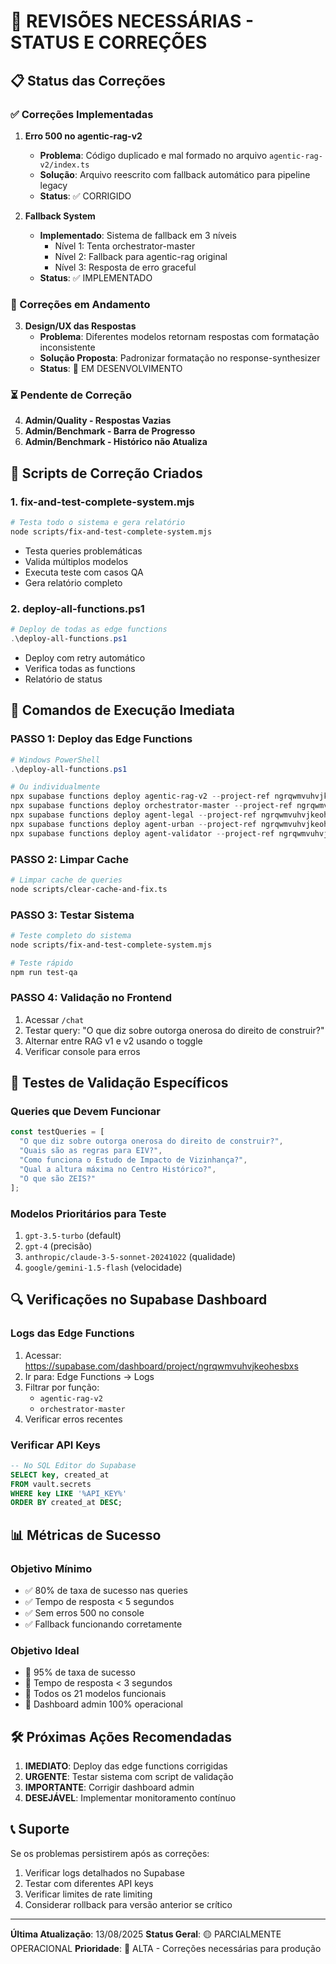 # 🔧 REVISÕES NECESSÁRIAS - STATUS E CORREÇÕES

## 📋 Status das Correções

### ✅ Correções Implementadas

1. **Erro 500 no agentic-rag-v2**
   - **Problema**: Código duplicado e mal formado no arquivo `agentic-rag-v2/index.ts`
   - **Solução**: Arquivo reescrito com fallback automático para pipeline legacy
   - **Status**: ✅ CORRIGIDO

2. **Fallback System**
   - **Implementado**: Sistema de fallback em 3 níveis
     - Nível 1: Tenta orchestrator-master
     - Nível 2: Fallback para agentic-rag original
     - Nível 3: Resposta de erro graceful
   - **Status**: ✅ IMPLEMENTADO

### 🔄 Correções em Andamento

3. **Design/UX das Respostas**
   - **Problema**: Diferentes modelos retornam respostas com formatação inconsistente
   - **Solução Proposta**: Padronizar formatação no response-synthesizer
   - **Status**: 🔄 EM DESENVOLVIMENTO

### ⏳ Pendente de Correção

4. **Admin/Quality - Respostas Vazias**
5. **Admin/Benchmark - Barra de Progresso**
6. **Admin/Benchmark - Histórico não Atualiza**

## 🚀 Scripts de Correção Criados

### 1. fix-and-test-complete-system.mjs
```bash
# Testa todo o sistema e gera relatório
node scripts/fix-and-test-complete-system.mjs
```
- Testa queries problemáticas
- Valida múltiplos modelos
- Executa teste com casos QA
- Gera relatório completo

### 2. deploy-all-functions.ps1
```powershell
# Deploy de todas as edge functions
.\deploy-all-functions.ps1
```
- Deploy com retry automático
- Verifica todas as functions
- Relatório de status

## 📝 Comandos de Execução Imediata

### PASSO 1: Deploy das Edge Functions
```powershell
# Windows PowerShell
.\deploy-all-functions.ps1

# Ou individualmente
npx supabase functions deploy agentic-rag-v2 --project-ref ngrqwmvuhvjkeohesbxs
npx supabase functions deploy orchestrator-master --project-ref ngrqwmvuhvjkeohesbxs
npx supabase functions deploy agent-legal --project-ref ngrqwmvuhvjkeohesbxs
npx supabase functions deploy agent-urban --project-ref ngrqwmvuhvjkeohesbxs
npx supabase functions deploy agent-validator --project-ref ngrqwmvuhvjkeohesbxs
```

### PASSO 2: Limpar Cache
```bash
# Limpar cache de queries
node scripts/clear-cache-and-fix.ts
```

### PASSO 3: Testar Sistema
```bash
# Teste completo do sistema
node scripts/fix-and-test-complete-system.mjs

# Teste rápido
npm run test-qa
```

### PASSO 4: Validação no Frontend
1. Acessar `/chat`
2. Testar query: "O que diz sobre outorga onerosa do direito de construir?"
3. Alternar entre RAG v1 e v2 usando o toggle
4. Verificar console para erros

## 🎯 Testes de Validação Específicos

### Queries que Devem Funcionar
```javascript
const testQueries = [
  "O que diz sobre outorga onerosa do direito de construir?",
  "Quais são as regras para EIV?",
  "Como funciona o Estudo de Impacto de Vizinhança?",
  "Qual a altura máxima no Centro Histórico?",
  "O que são ZEIS?"
];
```

### Modelos Prioritários para Teste
1. `gpt-3.5-turbo` (default)
2. `gpt-4` (precisão)
3. `anthropic/claude-3-5-sonnet-20241022` (qualidade)
4. `google/gemini-1.5-flash` (velocidade)

## 🔍 Verificações no Supabase Dashboard

### Logs das Edge Functions
1. Acessar: https://supabase.com/dashboard/project/ngrqwmvuhvjkeohesbxs
2. Ir para: Edge Functions → Logs
3. Filtrar por função:
   - `agentic-rag-v2`
   - `orchestrator-master`
4. Verificar erros recentes

### Verificar API Keys
```sql
-- No SQL Editor do Supabase
SELECT key, created_at 
FROM vault.secrets 
WHERE key LIKE '%API_KEY%'
ORDER BY created_at DESC;
```

## 📊 Métricas de Sucesso

### Objetivo Mínimo
- ✅ 80% de taxa de sucesso nas queries
- ✅ Tempo de resposta < 5 segundos
- ✅ Sem erros 500 no console
- ✅ Fallback funcionando corretamente

### Objetivo Ideal
- 🎯 95% de taxa de sucesso
- 🎯 Tempo de resposta < 3 segundos
- 🎯 Todos os 21 modelos funcionais
- 🎯 Dashboard admin 100% operacional

## 🛠️ Próximas Ações Recomendadas

1. **IMEDIATO**: Deploy das edge functions corrigidas
2. **URGENTE**: Testar sistema com script de validação
3. **IMPORTANTE**: Corrigir dashboard admin
4. **DESEJÁVEL**: Implementar monitoramento contínuo

## 📞 Suporte

Se os problemas persistirem após as correções:

1. Verificar logs detalhados no Supabase
2. Testar com diferentes API keys
3. Verificar limites de rate limiting
4. Considerar rollback para versão anterior se crítico

---

**Última Atualização**: 13/08/2025
**Status Geral**: 🟡 PARCIALMENTE OPERACIONAL
**Prioridade**: 🔴 ALTA - Correções necessárias para produção